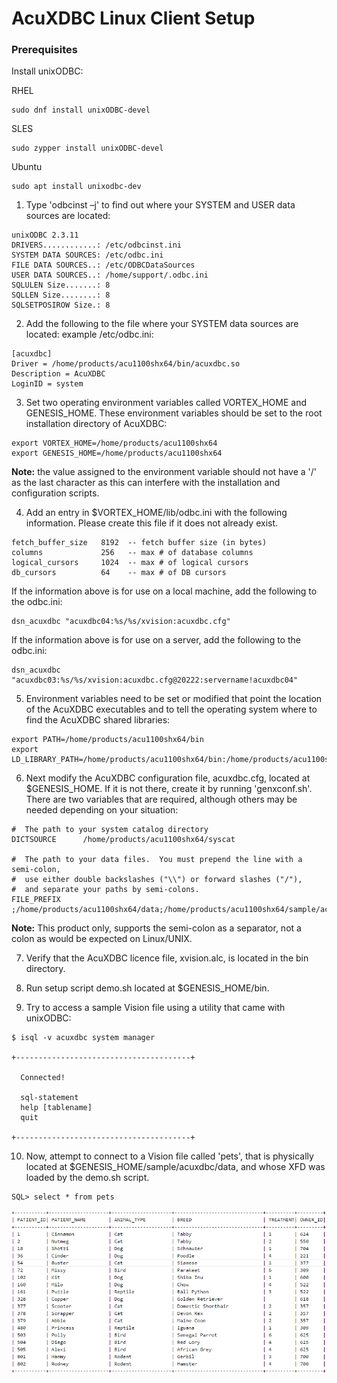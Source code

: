 # AcuXDBC Linux Client Setup

### Prerequisites

Install unixODBC:  

RHEL  
```
sudo dnf install unixODBC-devel
```

SLES
```
sudo zypper install unixODBC-devel
```

Ubuntu
```
sudo apt install unixodbc-dev 
```

1.	Type 'odbcinst –j' to find out where your SYSTEM and USER data sources are located:

```
unixODBC 2.3.11
DRIVERS............: /etc/odbcinst.ini
SYSTEM DATA SOURCES: /etc/odbc.ini
FILE DATA SOURCES..: /etc/ODBCDataSources
USER DATA SOURCES..: /home/support/.odbc.ini
SQLULEN Size.......: 8
SQLLEN Size........: 8
SQLSETPOSIROW Size.: 8                     
```

2.	Add the following to the file where your SYSTEM data sources are located: example /etc/odbc.ini:

```
[acuxdbc]
Driver = /home/products/acu1100shx64/bin/acuxdbc.so
Description = AcuXDBC
LoginID = system
```

3.	Set two operating environment variables called VORTEX_HOME and GENESIS_HOME. These environment variables should be set to the root installation directory of AcuXDBC:

```
export VORTEX_HOME=/home/products/acu1100shx64
export GENESIS_HOME=/home/products/acu1100shx64
```

**Note:** the value assigned to the environment variable should not have a '/' as the last character as this can interfere with the installation and configuration scripts.  

4.	Add an entry in $VORTEX_HOME/lib/odbc.ini with the following information. Please create this file if it does not already exist.  

```
fetch_buffer_size   8192  -- fetch buffer size (in bytes)
columns             256   -- max # of database columns
logical_cursors     1024  -- max # of logical cursors
db_cursors          64    -- max # of DB cursors
```

If the information above is for use on a local machine, add the following to the odbc.ini:

```
dsn_acuxdbc "acuxdbc04:%s/%s/xvision:acuxdbc.cfg"
```

If the information above is for use on a server, add the following to the odbc.ini:

```
dsn_acuxdbc "acuxdbc03:%s/%s/xvision:acuxdbc.cfg@20222:servername!acuxdbc04"
```

5.	Environment variables need to be set or modified that point the location of the AcuXDBC executables and to tell the operating system where to find the AcuXDBC shared libraries:

```
export PATH=/home/products/acu1100shx64/bin
export LD_LIBRARY_PATH=/home/products/acu1100shx64/bin:/home/products/acu1100shx64/lib
```

6.	Next modify the AcuXDBC configuration file, acuxdbc.cfg, located at $GENESIS_HOME. If it is not there, create it by running 'genxconf.sh'.  
There are two variables that are required, although others may be needed depending on your situation:

```
#  The path to your system catalog directory
DICTSOURCE      /home/products/acu1100shx64/syscat

#  The path to your data files.  You must prepend the line with a semi-colon,
#  use either double backslashes ("\\") or forward slashes ("/"),
#  and separate your paths by semi-colons.
FILE_PREFIX     ;/home/products/acu1100shx64/data;/home/products/acu1100shx64/sample/acuxdbc/data
```

**Note:** This product only, supports the semi-colon as a separator, not a colon as would be expected on Linux/UNIX.  

7.	Verify that the AcuXDBC licence file, xvision.alc, is located in the bin directory. 

8.	Run setup script demo.sh located at $GENESIS_HOME/bin.

9.	Try to access a sample Vision file using a utility that came with unixODBC:  


```
$ isql -v acuxdbc system manager

+---------------------------------------+  

  Connected!

  sql-statement  
  help [tablename]   
  quit    

+---------------------------------------+  
```

10. Now, attempt to connect to a Vision file called 'pets', that is physically located at $GENESIS_HOME/sample/acuxdbc/data, and whose XFD was loaded by the demo.sh script.  

```
SQL> select * from pets
```

![1](images/xdbc-lc-1.png)
